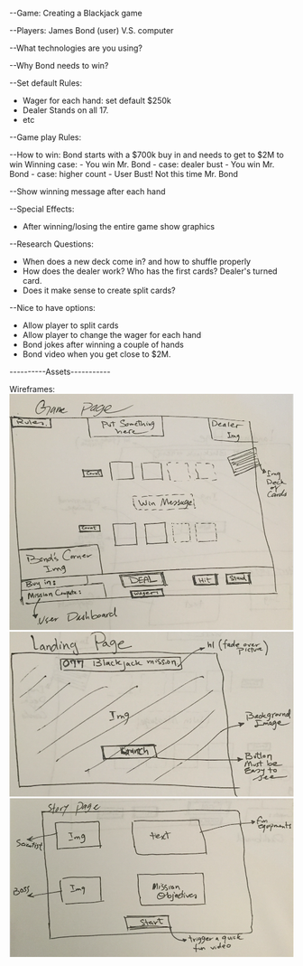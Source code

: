 --Game: Creating a Blackjack game

--Players: James Bond (user) V.S. computer

--What technologies are you using?

--Why Bond needs to win? <!--  Create a story later -->

--Set default Rules:
  - Wager for each hand: set default $250k
  - Dealer Stands on all 17.
  - etc

--Game play Rules:
  <!-- - fill later -->

--How to win: Bond starts with a $700k buy in and needs to get to $2M to win
  Winning case:
    - You win Mr. Bond - case: dealer bust
    - You win Mr. Bond - case: higher count
    - User Bust! Not this time Mr. Bond

--Show winning message after each hand

--Special Effects:
   - After winning/losing the entire game show graphics


--Research Questions:
  - When does a new deck come in? and how to shuffle properly
  - How does the dealer work? Who has the first cards? Dealer's turned card.
  - Does it make sense to create split cards?

--Nice to have options:
  - Allow player to split cards
  - Allow player to change the wager for each hand
  - Bond jokes after winning a couple of hands
  - Bond video when you get close to $2M.

----------Assets-----------

Wireframes:
![GamePageWireFrame](assets/GamePageWireFrame.png)
![LandingPageWireFrame](assets/LandingPageWireFrame.png)
![StoryPageWireFrame](assets/StoryPageWireFrame.png)
